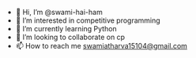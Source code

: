 - 👋 Hi, I’m @swami-hai-ham
- 👀 I’m interested in competitive programming
- 🌱 I’m currently learning Python
- 💞️ I’m looking to collaborate on cp
- 📫 How to reach me swamiatharva15104@gmail.com

<!---
swami-hai-ham/swami-hai-ham is a ✨ special ✨ repository because its `README.md` (this file) appears on your GitHub profile.
You can click the Preview link to take a look at your changes.
--->
